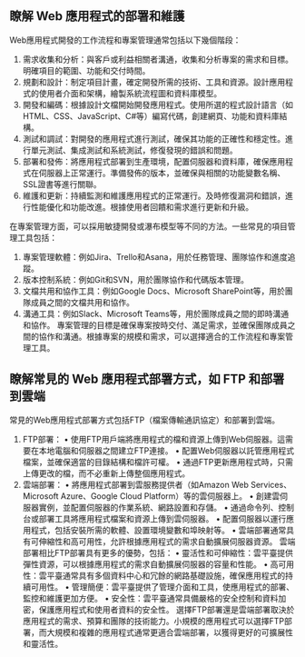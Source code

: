 ## 瞭解 Web 應用程式的部署和維護
Web應用程式開發的工作流程和專案管理通常包括以下幾個階段：
1.	需求收集和分析：與客戶或利益相關者溝通，收集和分析專案的需求和目標。明確項目的範圍、功能和交付時間。
2.	規劃和設計：制定項目計畫，確定開發所需的技術、工具和資源。設計應用程式的使用者介面和架構，繪製系統流程圖和資料庫模型。
3.	開發和編碼：根據設計文檔開始開發應用程式。使用所選的程式設計語言（如HTML、CSS、JavaScript、C#等）編寫代碼，創建網頁、功能和資料庫結構。
4.	測試和調試：對開發的應用程式進行測試，確保其功能的正確性和穩定性。進行單元測試、集成測試和系統測試，修復發現的錯誤和問題。
5.	部署和發佈：將應用程式部署到生產環境，配置伺服器和資料庫，確保應用程式在伺服器上正常運行。準備發佈的版本，並確保與相關的功能變數名稱、SSL證書等進行關聯。
6.	維護和更新：持續監測和維護應用程式的正常運行。及時修復漏洞和錯誤，進行性能優化和功能改進。根據使用者回饋和需求進行更新和升級。

在專案管理方面，可以採用敏捷開發或瀑布模型等不同的方法。一些常見的項目管理工具包括：
1.	專案管理軟體：例如Jira、Trello和Asana，用於任務管理、團隊協作和進度追蹤。
2.	版本控制系統：例如Git和SVN，用於團隊協作和代碼版本管理。
3.	文檔共用和協作工具：例如Google Docs、Microsoft SharePoint等，用於團隊成員之間的文檔共用和協作。
4.	溝通工具：例如Slack、Microsoft Teams等，用於團隊成員之間的即時溝通和協作。
專案管理的目標是確保專案按時交付、滿足需求，並確保團隊成員之間的協作和溝通。根據專案的規模和需求，可以選擇適合的工作流程和專案管理工具。


## 瞭解常見的 Web 應用程式部署方式，如 FTP 和部署到雲端
常見的Web應用程式部署方式包括FTP（檔案傳輸通訊協定）和部署到雲端。
1.	FTP部署：
•	使用FTP用戶端將應用程式的檔和資源上傳到Web伺服器。這需要在本地電腦和伺服器之間建立FTP連接。
•	配置Web伺服器以託管應用程式檔案，並確保適當的目錄結構和檔許可權。
•	通過FTP更新應用程式時，只需上傳更改的檔，而不必重新上傳整個應用程式。
2.	雲端部署：
•	將應用程式部署到雲服務提供者（如Amazon Web Services、Microsoft Azure、Google Cloud Platform）等的雲伺服器上。
•	創建雲伺服器實例，並配置伺服器的作業系統、網路設置和存儲。
•	通過命令列、控制台或部署工具將應用程式檔案和資源上傳到雲伺服器。
•	配置伺服器以運行應用程式，包括安裝所需的軟體、設置環境變數和埠映射等。
•	雲端部署通常具有可伸縮性和高可用性，允許根據應用程式的需求自動擴展伺服器資源。
雲端部署相比FTP部署具有更多的優勢，包括：
•	靈活性和可伸縮性：雲平臺提供彈性資源，可以根據應用程式的需求自動擴展伺服器的容量和性能。
•	高可用性：雲平臺通常具有多個資料中心和冗餘的網路基礎設施，確保應用程式的持續可用性。
•	管理簡便：雲平臺提供了管理介面和工具，使應用程式的部署、監控和維護更加方便。
•	安全性：雲平臺通常具備嚴格的安全控制和資料加密，保護應用程式和使用者資料的安全性。
選擇FTP部署還是雲端部署取決於應用程式的需求、預算和團隊的技術能力。小規模的應用程式可以選擇FTP部署，而大規模和複雜的應用程式通常更適合雲端部署，以獲得更好的可擴展性和靈活性。

